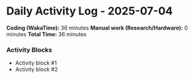 # Daily Activity Log - 2025-07-04

**Coding (WakaTime):** 36 minutes
**Manual work (Research/Hardware):** 0 minutes
**Total Time:** 36 minutes

### Activity Blocks
- Activity block #1
- Activity block #2

